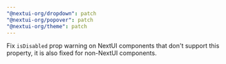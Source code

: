 ```yaml
---
"@nextui-org/dropdown": patch
"@nextui-org/popover": patch
"@nextui-org/theme": patch
---
```


Fix `isDisabled` prop warning on NextUI components that don't support this property, it is also fixed for non-NextUI components.
